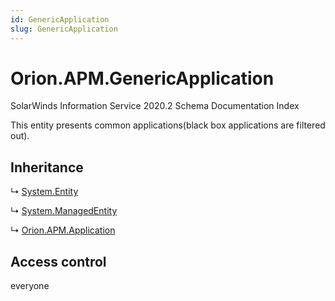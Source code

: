 ```yaml
---
id: GenericApplication
slug: GenericApplication
---
```


# Orion.APM.GenericApplication

SolarWinds Information Service 2020.2 Schema Documentation Index

This entity presents common applications(black box applications are filtered out).

## Inheritance

↳ [System.Entity](./../System/Entity)

↳ [System.ManagedEntity](./../System/ManagedEntity)

↳ [Orion.APM.Application](./../Orion.APM/Application)

## Access control

everyone

